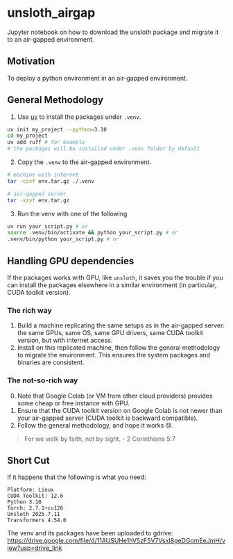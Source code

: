 # unsloth_airgap
Jupyter notebook on how to download the unsloth package and migrate it to an air-gapped environment.

## Motivation
To deploy a python environment in an air-gapped environment.

## General Methodology
1. Use [uv](https://docs.astral.sh/uv/) to install the packages under `.venv`.
```bash
uv init my_project --python=3.10
cd my_project
uv add ruff # for example
# the packages will be installed under .venv folder by default
```
2. Copy the `.venv` to the air-gapped environment.
```bash
# machine with internet
tar -czvf env.tar.gz ./.venv

# air-gapped server
tar -xzvf env.tar.gz
```
3. Run the venv with one of the following
```bash
uv run your_script.py # or
source .venv/bin/activate && python your_script.py # or
.venv/bin/python your_script.py # or
```

## Handling GPU dependencies
If the packages works with GPU, like `unsloth`, it saves you the trouble if you can install the packages elsewhere in a similar environment (in particular, CUDA toolkit version).

### The rich way
1. Build a machine replicating the same setups as in the air-gapped server: the same GPUs, same OS, same GPU drivers, same CUDA toolkit version, but with internet access.
2. Install on this replicated machine, then follow the general methodology to migrate the environment. This ensures the system packages and binaries are consistent.

### The not-so-rich way
0. Note that Google Colab (or VM from other cloud providers) provides some cheap or free instance with GPU.
1. Ensure that the CUDA toolkit version on Google Colab is not newer than your air-gapped server (CUDA toolkit is backward compatible).
2. Follow the general methodology, and hope it works :sweat:.
  > For we walk by faith, not by sight. - 2 Corinthians 5:7

## Short Cut
If it happens that the following is what you need:
```
Platform: Linux
CUDA Toolkit: 12.6
Python 3.10
Torch: 2.7.1+cu126
Unsloth 2025.7.11
Transformers 4.54.0
```
The venv and its packages have been uploaded to gdrive: https://drive.google.com/file/d/11AUSUHe1hV5zF5V7VsxI8geDGomEeJmH/view?usp=drive_link
